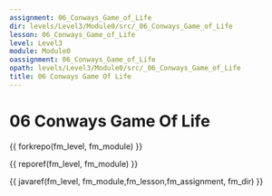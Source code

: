 ```yaml
---
assignment: 06_Conways_Game_of_Life
dir: levels/Level3/Module0/src/_06_Conways_Game_of_Life
lesson: 06_Conways_Game_of_Life
level: Level3
module: Module0
oassignment: 06_Conways_Game_of_Life
opath: levels/Level3/Module0/src/_06_Conways_Game_of_Life
title: 06 Conways Game Of Life
---
```

# 06 Conways Game Of Life

{{ forkrepo(fm_level, fm_module) }}

{{ reporef(fm_level, fm_module) }}




{{ javaref(fm_level, fm_module,fm_lesson,fm_assignment, fm_dir) }}

